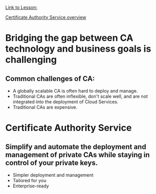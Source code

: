 [Link to Lesson:](https://www.cloudskillsboost.google/paths/15/course_templates/87/video/450285) <!--Increment the end number by 1 for the duration of each numbered section!-->

[Certificate Authority Service overview](https://cloud.google.com/certificate-authority-service/docs/ca-service-overview)

# Bridging the gap between CA technology and business goals is challenging

## Common challenges of CA:
- A globally scalable CA is often hard to deploy and manage.
- Traditional CAs are often inflexible, don't scale well, and are not integrated into the deployment of Cloud Services.
- Traditional CAs are expensive.

# Certificate Authority Service

## Simplify and automate the deployment and management of private CAs while staying in control of your private keys.

- Simpler deployment and management
- Tailored for you
- Enterprise-ready

